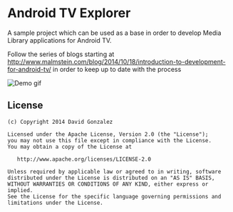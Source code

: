 Android TV Explorer
=============================

A sample project which can be used as a base in order to develop Media Library applications for Android TV.

Follow the series of blogs starting at http://www.malmstein.com/blog/2014/10/18/introduction-to-development-for-android-tv/
in order to keep up to date with the process

![Demo gif](https://raw.githubusercontent.com/malmstein/androidtvexplorer/master/art/home.png)
  
License
-------

    (c) Copyright 2014 David Gonzalez

    Licensed under the Apache License, Version 2.0 (the "License");
    you may not use this file except in compliance with the License.
    You may obtain a copy of the License at

       http://www.apache.org/licenses/LICENSE-2.0

    Unless required by applicable law or agreed to in writing, software
    distributed under the License is distributed on an "AS IS" BASIS,
    WITHOUT WARRANTIES OR CONDITIONS OF ANY KIND, either express or implied.
    See the License for the specific language governing permissions and
    limitations under the License.